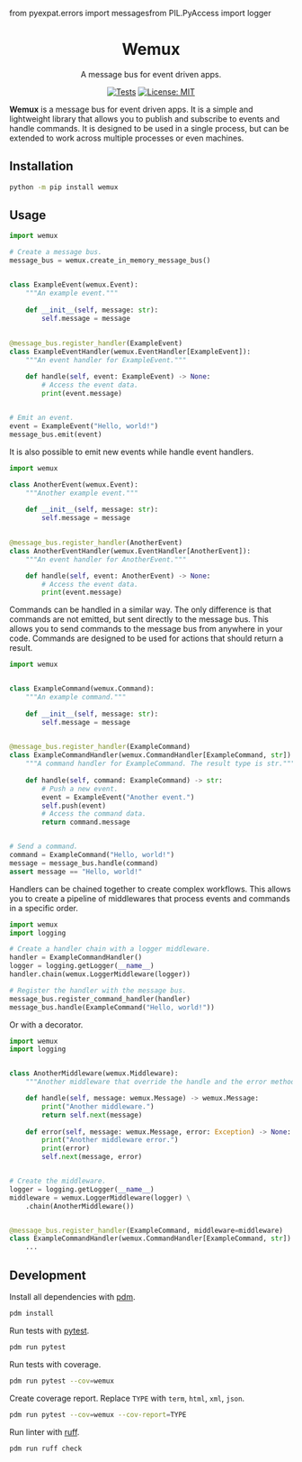 from pyexpat.errors import messagesfrom PIL.PyAccess import logger<div align="center">

# Wemux

A message bus for event driven apps.

[![Tests](https://github.com/donsprallo/wemux/actions/workflows/test.yml/badge.svg?branch=main)](https://github.com/donsprallo/wemux/actions/workflows/test.yml)
[![License: MIT](https://img.shields.io/badge/License-MIT-yellow.svg)](https://opensource.org/licenses/MIT)

</div>

**Wemux** is a message bus for event driven apps. It is a simple and lightweight
library that allows you to publish and subscribe to events and handle commands.
It is designed to be used in a single process, but can be extended to work
across multiple processes or even machines.

## Installation

```bash
python -m pip install wemux
```

## Usage

```python
import wemux

# Create a message bus.
message_bus = wemux.create_in_memory_message_bus()


class ExampleEvent(wemux.Event):
    """An example event."""
    
    def __init__(self, message: str):
        self.message = message
        
        
@message_bus.register_handler(ExampleEvent)
class ExampleEventHandler(wemux.EventHandler[ExampleEvent]):
    """An event handler for ExampleEvent."""

    def handle(self, event: ExampleEvent) -> None:
        # Access the event data.
        print(event.message)

        
# Emit an event.
event = ExampleEvent("Hello, world!")
message_bus.emit(event)
```

It is also possible to emit new events while handle event handlers.

````python
import wemux

class AnotherEvent(wemux.Event):
    """Another example event."""
    
    def __init__(self, message: str):
        self.message = message

        
@message_bus.register_handler(AnotherEvent)
class AnotherEventHandler(wemux.EventHandler[AnotherEvent]):
    """An event handler for AnotherEvent."""

    def handle(self, event: AnotherEvent) -> None:
        # Access the event data.
        print(event.message)
````

Commands can be handled in a similar way. The only difference is that commands
are not emitted, but sent directly to the message bus. This allows you to send
commands to the message bus from anywhere in your code. Commands are designed
to be used for actions that should return a result.

```python
import wemux


class ExampleCommand(wemux.Command):
    """An example command."""
    
    def __init__(self, message: str):
        self.message = message

        
@message_bus.register_handler(ExampleCommand)
class ExampleCommandHandler(wemux.CommandHandler[ExampleCommand, str]):
    """A command handler for ExampleCommand. The result type is str."""
    
    def handle(self, command: ExampleCommand) -> str:
        # Push a new event.
        event = ExampleEvent("Another event.")
        self.push(event)
        # Access the command data.
        return command.message


# Send a command.
command = ExampleCommand("Hello, world!")
message = message_bus.handle(command)
assert message == "Hello, world!"
```

Handlers can be chained together to create complex workflows. This allows you
to create a pipeline of middlewares that process events and commands in a
specific order.

```python
import wemux
import logging

# Create a handler chain with a logger middleware.
handler = ExampleCommandHandler()
logger = logging.getLogger(__name__)
handler.chain(wemux.LoggerMiddleware(logger))

# Register the handler with the message bus.
message_bus.register_command_handler(handler)
message_bus.handle(ExampleCommand("Hello, world!"))
```

Or with a decorator.

```python
import wemux
import logging


class AnotherMiddleware(wemux.Middleware):
    """Another middleware that override the handle and the error method."""

    def handle(self, message: wemux.Message) -> wemux.Message:
        print("Another middleware.")
        return self.next(message)
                
    def error(self, message: wemux.Message, error: Exception) -> None:
        print("Another middleware error.")
        print(error)
        self.next(message, error)


# Create the middleware.
logger = logging.getLogger(__name__)
middleware = wemux.LoggerMiddleware(logger) \
    .chain(AnotherMiddleware())


@message_bus.register_handler(ExampleCommand, middleware=middleware)
class ExampleCommandHandler(wemux.CommandHandler[ExampleCommand, str]):
    ...
```

## Development

Install all dependencies with [pdm](https://pdm-project.org).

```bash
pdm install
```

Run tests with [pytest](https://docs.pytest.org).

```bash
pdm run pytest
```

Run tests with coverage.

```bash
pdm run pytest --cov=wemux
```

Create coverage report. Replace `TYPE` with `term`, `html`, `xml`, `json`.

```bash
pdm run pytest --cov=wemux --cov-report=TYPE
```

Run linter with [ruff](https://docs.astral.sh/ruff).

```bash
pdm run ruff check
```